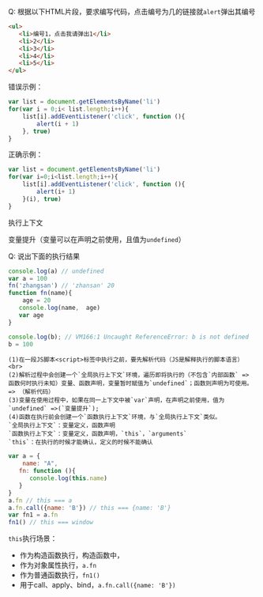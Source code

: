 Q: 根据以下HTML片段，要求编写代码，点击编号为几的链接就`alert`弹出其编号
```html
<ul>
   <li>编号1，点击我请弹出1</li>
   <li>2</li>
   <li>3</li>
   <li>4</li>
   <li>5</li>
</ul>
```

错误示例：
```javascript
var list = document.getElementsByName('li')
for(var i = 0;i< list.length;i++){
    list[i].addEventListener('click', function (){
        alert(i + 1)
    }, true)
}
```

正确示例：
```javascript
var list = document.getElementsByName('li')
for(var i=0;i<list.length;i++){
    list[i].addEventListener('click', function (){
        alert(i+ 1)
    }(i), true)
}
```

执行上下文

变量提升（变量可以在声明之前使用，且值为`undefined`）

Q: 说出下面的执行结果
```javascript
console.log(a) // undefined
var a = 100
fn('zhangsan') // 'zhansan' 20
function fn(name){
    age = 20
   console.log(name,  age)
   var age
}

console.log(b); // VM166:1 Uncaught ReferenceError: b is not defined
b = 100
```
```text
(1)在一段JS脚本<script>标签中执行之前，要先解析代码（JS是解释执行的脚本语言）<br>
(2)解析过程中会创建一个`全局执行上下文`环境，遍历即将执行的（不包含`内部函数` => 函数何时执行未知）变量、函数声明，变量暂时赋值为`undefined`；函数则声明为可使用。=> （解析代码）
(3)变量在使用过程中，如果在同一上下文中被`var`声明，在声明之前使用，值为`undefined` =>(`变量提升`);
(4)函数在执行前会创建一个`函数执行上下文`环境，与`全局执行上下文`类似。
`全局执行上下文`：变量定义，函数声明
`函数执行上下文`：变量定义，函数声明，`this`，`arguments`
`this`：在执行的时候才能确认，定义的时候不能确认
```

```javascript
var a = {
    name: "A",
   fn: function (){
      console.log(this.name)
   }
}
a.fn // this === a
a.fn.call({name: 'B'}) // this === {name: 'B'}
var fn1 = a.fn
fn1() // this === window
```
`this`执行场景：
- 作为构造函数执行，构造函数中，
- 作为对象属性执行，`a.fn`
- 作为普通函数执行，`fn1()`
- 用于call、apply、bind，`a.fn.call({name: 'B'})`
